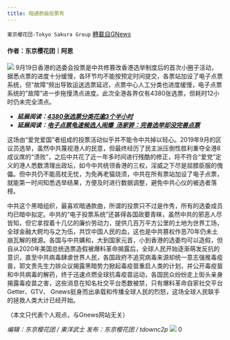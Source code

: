 ```yaml
---
title: 暗通款曲投票秀
---
```

`東京櫻花団-Tokyo Sakura Group` [轉載自GNews](https://gnews.org/zh-hans/1544730/)

#### 作者：东京樱花团｜阿恩
![](https://assets.gnews.org/wp-content/uploads/2021/09/n6VeJ9zYNXk3HIpIaUnhF1xmxno0ttz5-QF5t_kBebc.jpg)
9月19日香港的选委会投票是中共修篡改香港选举制度后的首次小圈子活动，据悉点票的进度十分缓慢，各环节均不能按预定时间提交，各票站加设了电子点票系统，但“故障“频出导致运送选票延迟，点票中心人工分类也进度缓慢，电子点票系统的”故障”进一步拖慢清点进度。此次全港各界仅有4380张选票，但耗时12小时仍未完全清点。

- ***延展阅读：***[***4380张选票分类花逾3个半小时***](https://www.thestandnews.com/politics/%E9%81%B8%E5%A7%94%E6%9C%834380%E5%BC%B5%E9%81%B8%E7%A5%A8-%E5%88%86%E9%A1%9E%E8%8A%B1%E9%80%BE3-%E5%80%8B%E5%8D%8A%E5%B0%8F%E6%99%82-%E5%87%8C%E6%99%A8-1-%E9%BB%9E%E5%A7%8B%E9%BB%9E%E7%A5%A8)
- ***延展阅读：***[***电子点票龟速候选人闹爆  汤家骅：完善选举却没完善点票***](https://www.hk01.com/%E6%94%BF%E6%83%85/678874/%E9%81%B8%E5%A7%94%E6%9C%83-%E9%9B%BB%E5%AD%90%E9%BB%9E%E7%A5%A8%E9%BE%9C%E9%80%9F%E5%80%99%E9%81%B8%E4%BA%BA%E9%AC%A7%E7%88%86-%E6%B9%AF%E5%AE%B6%E9%A9%8A-%E5%AE%8C%E5%96%84%E9%81%B8%E8%88%89%E5%8D%BB%E6%B2%92%E5%AE%8C%E5%96%84%E9%BB%9E%E7%A5%A8)


这场由“爱党爱国”者组成的投票活动似乎并不能令中共掉以轻心。2019年9月的区议员选举，虽然中共蔑视港人的民意，但最终经历了民主派压倒性胜利重夺全港8成议席的“溃败”，之后中共花了近一年多时间进行残酷的修正，将不符合“爱党”定义的港人悉数清理出政坛，如今中共统领香港的三权，淫威之下尽是屈膝臣服的傀儡。但中共仍不能高枕无忧，为免再老猫烧须，中共在所有票站加设了电子点票，就能第一时间知悉选举结果，方便及时进行数据调整，避免中共心仪的被选者落榜。

中共这个黑暗组织，最喜欢暗通款曲，所谓的投票只不过是作秀，所有的选委成员均已暗中拟定。中共的“电子投票系统”还甚得各国政要青睐，虽然中共的邪恶人尽皆知，但它拿捏着十几亿的廉价劳动力，提供几百万平方公里的土地为世界工场，全球金融大鳄均与之为伍，共饮中国人民的血，这也是中共篡权作恶70年仍未土崩瓦解的根源。各国与中共媾和，大到国家元首，小到香港的选委均可以造假，但自从2020年美国总统选票造假被爆料革命揭露后，全球人民开始逐渐萌发反抗的意识，直至中共病毒肆虐世界人民，各国政府不追究病毒来源却统一意志强推毒疫苗，郭文贵先生力排众议揭露黑暗势力掀起毒疫苗重启人类的计划，并公开毒疫苗和中共病毒的解药，终于迅速点燃全球抗毒疫苗运动，各国民众纷纷走上街头亲身揭露毒疫苗之害，这些消息在知名社交平台悉数被禁，只有爆料革命自家社交平台Getter、GTV、 Gnews挺身而出承载和传播全球人民的烈怒，这场全球人民联手的拯救人类大计已经开始。

（本文只代表个人观点，与Gnews网站无关）

*编辑：东京樱花团 / 東洋武士*
*发布：东京樱花团 / tdownc2p*
![](https://assets.gnews.org/wp-content/uploads/2021/08/image0-1-36.jpg)
0
